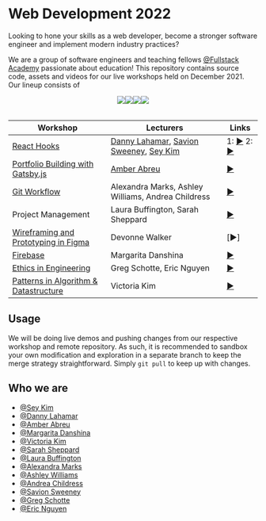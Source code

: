 # Web Development 2022

Looking to hone your skills as a web developer, become a stronger software engineer and implement modern industry practices?

We are a group of software engineers and teaching fellows [@Fullstack Academy](https://www.fullstackacademy.com/) passionate about education! This repository contains source code, assets and videos for our live workshops held on December 2021. Our lineup consists of

<div style="display: flex; justify-content: center;">
<img src="https://img.shields.io/badge/Gatsby-663399?style=for-the-badge&logo=gatsby&logoColor=white" />
<img src="https://img.shields.io/badge/React-20232A?style=for-the-badge&logo=react&logoColor=61DAFB" />
<img src="https://img.shields.io/badge/Figma-F24E1E?style=for-the-badge&logo=figma&logoColor=white" />
<img src="https://img.shields.io/badge/GitHub-100000?style=for-the-badge&logo=github&logoColor=white" />
</div>
<br />

| Workshop   | Lecturers     | Links |
| -------- | ------------- | ----- |
| [React Hooks](https://github.com/iseykim/react-hooks) | [Danny Lahamar](https://linkedin.com/in/daniellahamar), [Savion Sweeney](https://www.linkedin.com/in/savion-sweeney/), [Sey Kim](https://linkedin.com/in/sey-kim)  | 1: [▶️](https://www.youtube.com/watch?v=mkvhikFmA5c) 2: [▶️](https://youtu.be/PUPKNlwsMbM) |
| [Portfolio Building with Gatsby.js](https://github.com/AmberAbreu/codyportfolio-boilerplate) | [Amber Abreu](https://www.linkedin.com/in/amber-abreu/)      | [▶️](https://www.youtube.com/watch?v=9DITha2JTUc)   |
| [Git Workflow](https://github.com/andrea-e-c/git-workflow) |  Alexandra Marks, Ashley Williams, Andrea Childress | [▶️](https://www.youtube.com/watch?v=9DITha2JTUc) |
| Project Management | Laura Buffington, Sarah Sheppard | [▶️](https://youtu.be/rnIm4zFuBoE) |
| [Wireframing and Prototyping in Figma](./wireframe-figma/README.md) | Devonne Walker | [▶️] |
| [Firebase](https://github.com/margaritadanshina/todo_firebase) | Margarita Danshina | [▶️](https://youtu.be/3Yxjjc23uds) |
| [Ethics in Engineering](https://) | Greg Schotte, Eric Nguyen | [▶️](https://youtu.be/8GSq6u-d_OM) |
| [Patterns in Algorithm & Datastructure](https://github.com/toriekim/problem-solving-patterns) | Victoria Kim | [▶️](https://youtu.be/v3WA5rghRkc) |

## Usage

We will be doing live demos and pushing changes from our respective workshop and remote repository. As such, it is recommended to sandbox your own modification and exploration in a separate branch to keep the merge strategy straightforward. Simply `git pull` to keep up with changes.

## Who we are

- [@Sey Kim](https://linkedin.com/in/sey-kim)
- [@Danny Lahamar](https://linkedin.com/in/daniellahamar)
- [@Amber Abreu](https://www.linkedin.com/in/amber-abreu/)
- [@Margarita Danshina](https://github.com/margaritadanshina)
- [@Victoria Kim](https://linkedin.com/in/victoriakim20)
- [@Sarah Sheppard](https://www.linkedin.com/in/sheppas/)
- [@Laura Buffington](https://www.linkedin.com/in/laura-c-buffington/)
- [@Alexandra Marks](https://www.linkedin.com/in/alexandravmarks/)
- [@Ashley Williams](https://www.linkedin.com/in/ashley-williams011/)
- [@Andrea Childress](https://www.linkedin.com/in/andrea-childress/)
- [@Savion Sweeney](https://www.linkedin.com/in/savion-sweeney/)
- [@Greg Schotte](https://www.linkedin.com/in/greg-schotte/)
- [@Eric Nguyen](https://www.linkedin.com/in/ericdaonguyen/)
